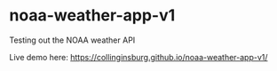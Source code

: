 # noaa-weather-app-v1
Testing out the NOAA weather API


Live demo here: https://collinginsburg.github.io/noaa-weather-app-v1/
